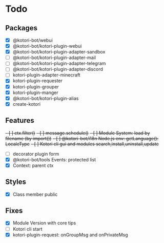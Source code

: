 # Todo

## Packages

- [x] @kotori-bot/webui
- [x] @kotori-bot/kotori-plugin-webui
- [x] @kotori-bot/kotori-plugin-adapter-sandbox
- [ ] @kotori-bot/kotori-plugin-adapter-mail
- [ ] @kotori-bot/kotori-plugin-adapter-telegram
- [ ] @kotori-bot/kotori-plugin-adapter-discord
- [ ] kotori-plugin-adapter-minecraft
- [x] kotori-plugin-requester
- [x] kotori-plugin-grouper
- [x] kotori-plugin-manger
- [x] @kotori-bot/kotori-plugin-alias
- [x] create-kotori

## Features

~~- [ ] ctx.filter()~~
~~- [ ] message.schedule()~~
~~- [ ] Module System: load by filename (by import())~~
~~- [ ] @kotori-bot/i18n Node.js env: getLanguage(): LocaleType~~
~~- [ ] Kotori cli gui and modules search,install,uninstall,update~~

- [ ] decorator plugin form
- [x] @kotori-bot/tools Events: protected list
- [x] Context: parent ctx

## Styles

- [x] Class member public

## Fixes

- [x] Module Version with core tips
- [ ] Kotori cli start
- [x] kotori-plugin-request: onGroupMsg and onPrivateMsg
